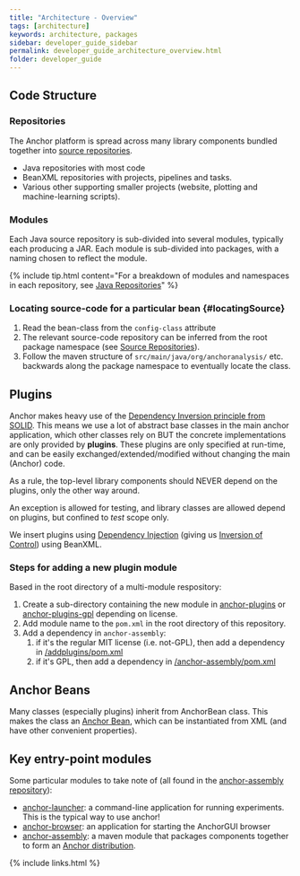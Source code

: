 ```yaml
---
title: "Architecture - Overview"
tags: [architecture]
keywords: architecture, packages
sidebar: developer_guide_sidebar
permalink: developer_guide_architecture_overview.html
folder: developer_guide
---
```


## Code Structure

### Repositories

The Anchor platform is spread across many library components bundled together into [source repositories](/developer_guide_repositories_overview.html).
- Java repositories with most code
- BeanXML repositories with projects, pipelines and tasks.
- Various other supporting smaller projects (website, plotting and machine-learning scripts).

### Modules

Each Java source repository is sub-divided into several modules, typically each producing a JAR.  Each module is sub-divided into packages, with a naming chosen to reflect the module.

{% include tip.html content="For a breakdown of modules and namespaces in each repository, see [Java Repositories](/developer_guide_repositories_overview.html#java)" %}

### Locating source-code for a particular bean {#locatingSource}

1. Read the bean-class from the `config-class` attribute
2. The relevant source-code repository can be inferred from the root package namespace (see [Source Repositories](/developer_guide_repositories_overview.html)).
3. Follow the maven structure of `src/main/java/org/anchoranalysis/` etc. backwards along the package namespace to eventually locate the class.

## Plugins

Anchor makes heavy use of the [Dependency Inversion principle from SOLID](https://itnext.io/solid-principles-explanation-and-examples-715b975dcad4). This means we use a lot of abstract base classes in the main anchor application, which other classes rely on BUT the concrete implementations are only provided by **plugins**. These plugins are only specified at run-time, and can be easily exchanged/extended/modified without changing the main (Anchor) code.

As a rule, the top-level library components should NEVER depend on the plugins, only the other way around. 

An exception is allowed for testing, and library classes are allowed depend on plugins, but confined to *test* scope only.

We insert plugins using [Dependency Injection](https://en.wikipedia.org/wiki/Dependency_injection) (giving us [Inversion of Control](https://en.wikipedia.org/wiki/Inversion_of_control)) using BeanXML.

### Steps for adding a new plugin module

Based in the root directory of a multi-module respository:

1. Create a sub-directory containing the new module in [anchor-plugins](https://github.com/anchoranalysis/anchor-plugins) or [anchor-plugins-gpl](https://github.com/anchoranalysis/anchor-plugins-gpl) depending on license.
2. Add module name to the `pom.xml` in the root directory of this repository.
3. Add a dependency in `anchor-assembly`:
    1. if it's the regular MIT license (i.e. not-GPL), then add a dependency in [/addplugins/pom.xml](https://github.com/anchoranalysis/anchor-assembly/blob/master/addplugins/pom.xml) 
    2. if it's GPL, then add a dependency in [/anchor-assembly/pom.xml](https://github.com/anchoranalysis/anchor-assembly/blob/master/anchor-assembly/pom.xml)

## Anchor Beans

Many classes (especially plugins) inherit from AnchorBean class. This makes the class an [Anchor Bean](/developer_guide_anchor_beans.html), which can be instantiated from XML (and have other convenient properties).

## Key entry-point modules

Some particular modules to take note of (all found in the [anchor-assembly repository](https://github.com/anchoranalysis/anchor-assembly)):
* [anchor-launcher](https://github.com/anchoranalysis/anchor-assembly/tree/master/addplugins/anchor-launcher): a command-line application for running experiments. This is the typical way to use anchor!
* [anchor-browser](https://github.com/anchoranalysis/anchor-assembly/tree/master/addplugins/anchor-browser): an application for starting the AnchorGUI browser
* [anchor-assembly](https://github.com/anchoranalysis/anchor-assembly/tree/master/anchor-assembly): a maven module that packages components together to form an [Anchor distribution](https://bitbucket.org/anchorimageanalysis/anchor/wiki/Anchor%20Distribution).

{% include links.html %}

